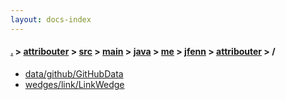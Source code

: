 ```yaml
---
layout: docs-index
---
```

#### [.](./../../../../../../../index) > [attribouter](./../../../../../../index) > [src](./../../../../../index) > [main](./../../../../index) > [java](./../../../index) > [me](./../../index) > [jfenn](./../index) > [attribouter](./index) > **/**

- [data/github/GitHubData](data/github/GitHubData)
- [wedges/link/LinkWedge](wedges/link/LinkWedge)
